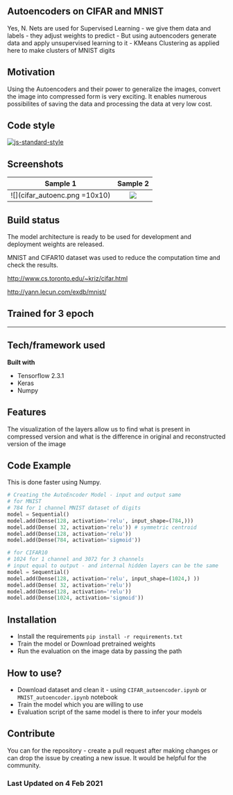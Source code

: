 ## Autoencoders on CIFAR and MNIST
Yes, N. Nets are used for Supervised Learning - we give them data and labels - they adjust weights to predict - But using autoencoders generate data and apply unsupervised learning to it - KMeans Clustering as applied here to make clusters of MNIST digits

## Motivation
Using the Autoencoders and their power to generalize the images, convert the image into compressed form is very exciting. It enables numerous possibilites of saving the data and processing the data at very low cost.

## Code style

[![js-standard-style](https://img.shields.io/badge/code%20style-standard-brightgreen.svg?style=flat)](https://github.com/feross/standard)
 
## Screenshots

Sample 1             |  Sample 2
:-------------------------:|:-------------------------:
![](cifar_autoenc.png =10x10)  |  ![](ship_cifar_autoenc.png=500px)

## Build status
The model architecture is ready to be used for development and deployment weights are released.

MNIST and CIFAR10 dataset was used to reduce the computation time and check the results.

http://www.cs.toronto.edu/~kriz/cifar.html

http://yann.lecun.com/exdb/mnist/


## Trained for 3 epoch
---
## Tech/framework used
<b>Built with</b>
- Tensorflow 2.3.1
- Keras
- Numpy

## Features
The visualization of the layers allow us to find what is present in compressed version and what is the difference in original and reconstructed version of the image

## Code Example

This is done faster using Numpy.

```python
# Creating the AutoEncoder Model - input and output same
# for MNIST
# 784 for 1 channel MNIST dataset of digits
model = Sequential()
model.add(Dense(128, activation='relu', input_shape=(784,)))
model.add(Dense( 32, activation='relu')) # symmetric centroid
model.add(Dense(128, activation='relu'))
model.add(Dense(784, activation='sigmoid'))

# for CIFAR10
# 1024 for 1 channel and 3072 for 3 channels
# input equal to output - and internal hidden layers can be the same
model = Sequential()
model.add(Dense(128, activation='relu', input_shape=(1024,) ))
model.add(Dense( 32, activation='relu'))
model.add(Dense(128, activation='relu'))
model.add(Dense(1024, activation='sigmoid'))
```

## Installation
- Install the requirements `pip install -r requirements.txt`
- Train the model or Download pretrained weights
- Run the evaluation on the image data by passing the path

## How to use?
- Download dataset and clean it - using `CIFAR_autoencoder.ipynb` or `MNIST_autoencoder.ipynb` notebook
- Train the model which you are willing to use
- Evaluation script of the same model is there to infer your models

## Contribute
You can for the repository - create a pull request after making changes or can drop the issue by creating a new issue. It would be helpful for the community.

### Last Updated on 4 Feb 2021   
